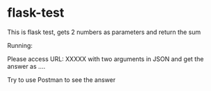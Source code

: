 # flask-test

This is flask test, gets 2 numbers as parameters and return the sum

Running:

Please access URL: XXXXX with two arguments in JSON and get the answer as ....

Try to use Postman to see the answer


